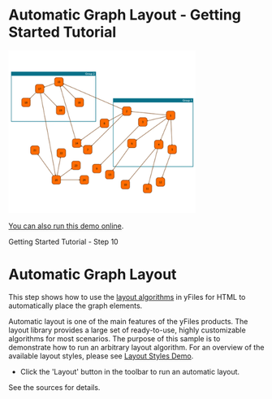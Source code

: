 # Automatic Graph Layout - Getting Started Tutorial

<img src="../../resources/image/tutorial1step10.png" alt="demo-thumbnail" height="320"/>

[You can also run this demo online](https://live.yworks.com/demos/01-tutorial-getting-started/10-layout/index.html).

Getting Started Tutorial - Step 10

# Automatic Graph Layout

This step shows how to use the [layout algorithms](https://docs.yworks.com/yfileshtml/#/dguide/getting_started-layout) in yFiles for HTML to automatically place the graph elements.

Automatic layout is one of the main features of the yFiles products. The layout library provides a large set of ready-to-use, highly customizable algorithms for most scenarios. The purpose of this sample is to demonstrate how to run an arbitrary layout algorithm. For an overview of the available layout styles, please see [Layout Styles Demo](../../../demos-js/layout/layoutstyles/index.html).

- Click the 'Layout' button in the toolbar to run an automatic layout.

See the sources for details.

